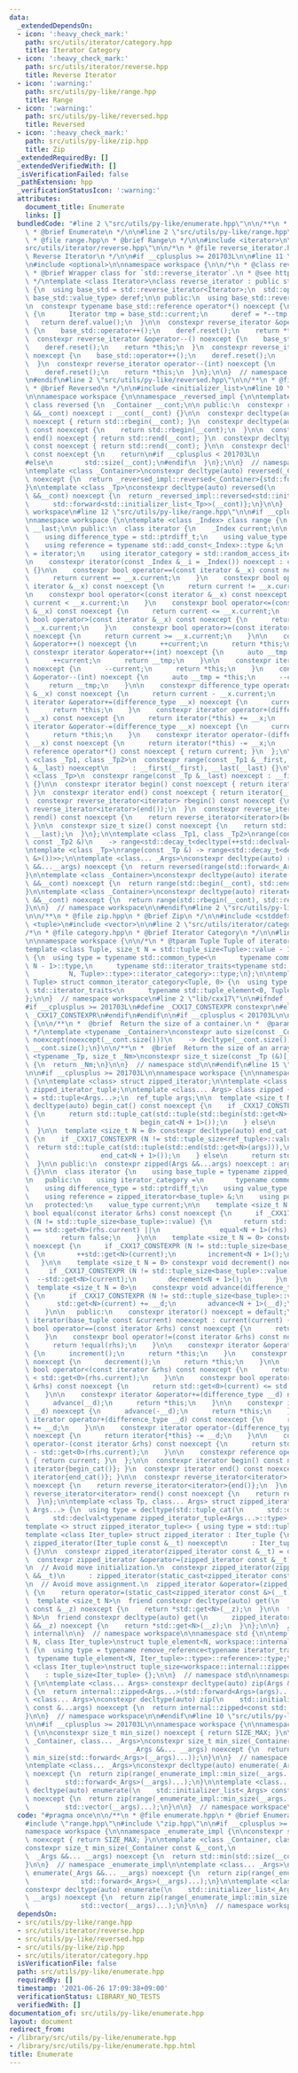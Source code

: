 ```yaml
---
data:
  _extendedDependsOn:
  - icon: ':heavy_check_mark:'
    path: src/utils/iterator/category.hpp
    title: Iterator Category
  - icon: ':heavy_check_mark:'
    path: src/utils/iterator/reverse.hpp
    title: Reverse Iterator
  - icon: ':warning:'
    path: src/utils/py-like/range.hpp
    title: Range
  - icon: ':warning:'
    path: src/utils/py-like/reversed.hpp
    title: Reversed
  - icon: ':heavy_check_mark:'
    path: src/utils/py-like/zip.hpp
    title: Zip
  _extendedRequiredBy: []
  _extendedVerifiedWith: []
  _isVerificationFailed: false
  _pathExtension: hpp
  _verificationStatusIcon: ':warning:'
  attributes:
    document_title: Enumerate
    links: []
  bundledCode: "#line 2 \"src/utils/py-like/enumerate.hpp\"\n\n/**\n * @file enumerate.hpp\n\
    \ * @brief Enumerate\n */\n\n#line 2 \"src/utils/py-like/range.hpp\"\n\n/**\n\
    \ * @file range.hpp\n * @brief Range\n */\n\n#include <iterator>\n\n#line 2 \"\
    src/utils/iterator/reverse.hpp\"\n\n/*\n * @file reverse_iterator.hpp\n * @brief\
    \ Reverse Iterator\n */\n\n#if __cplusplus >= 201703L\n\n#line 11 \"src/utils/iterator/reverse.hpp\"\
    \n#include <optional>\n\nnamespace workspace {\n\n/*\n * @class reverse_iterator\n\
    \ * @brief Wrapper class for `std::reverse_iterator`.\n * @see http://gcc.gnu.org/PR51823\n\
    \ */\ntemplate <class Iterator>\nclass reverse_iterator : public std::reverse_iterator<Iterator>\
    \ {\n  using base_std = std::reverse_iterator<Iterator>;\n  std::optional<typename\
    \ base_std::value_type> deref;\n\n public:\n  using base_std::reverse_iterator;\n\
    \n  constexpr typename base_std::reference operator*() noexcept {\n    if (!deref)\
    \ {\n      Iterator tmp = base_std::current;\n      deref = *--tmp;\n    }\n \
    \   return deref.value();\n  }\n\n  constexpr reverse_iterator &operator++() noexcept\
    \ {\n    base_std::operator++();\n    deref.reset();\n    return *this;\n  }\n\
    \  constexpr reverse_iterator &operator--() noexcept {\n    base_std::operator++();\n\
    \    deref.reset();\n    return *this;\n  }\n  constexpr reverse_iterator operator++(int)\
    \ noexcept {\n    base_std::operator++();\n    deref.reset();\n    return *this;\n\
    \  }\n  constexpr reverse_iterator operator--(int) noexcept {\n    base_std::operator++();\n\
    \    deref.reset();\n    return *this;\n  }\n};\n\n}  // namespace workspace\n\
    \n#endif\n#line 2 \"src/utils/py-like/reversed.hpp\"\n\n/**\n * @file reversed.hpp\n\
    \ * @brief Reversed\n */\n\n#include <initializer_list>\n#line 10 \"src/utils/py-like/reversed.hpp\"\
    \n\nnamespace workspace {\n\nnamespace _reversed_impl {\n\ntemplate <class _Container>\
    \ class reversed {\n  _Container __cont;\n\n public:\n  constexpr reversed(_Container\
    \ &&__cont) noexcept : __cont(__cont) {}\n\n  constexpr decltype(auto) begin()\
    \ noexcept { return std::rbegin(__cont); }\n  constexpr decltype(auto) begin()\
    \ const noexcept {\n    return std::rbegin(__cont);\n  }\n\n  constexpr decltype(auto)\
    \ end() noexcept { return std::rend(__cont); }\n  constexpr decltype(auto) end()\
    \ const noexcept { return std::rend(__cont); }\n\n  constexpr decltype(auto) size()\
    \ const noexcept {\n    return\n#if __cplusplus < 201703L\n        __cont.size();\n\
    #else\n        std::size(__cont);\n#endif\n  }\n};\n\n}  // namespace _reversed_impl\n\
    \ntemplate <class _Container>\nconstexpr decltype(auto) reversed(_Container &&__cont)\
    \ noexcept {\n  return _reversed_impl::reversed<_Container>{std::forward<_Container>(__cont)};\n\
    }\n\ntemplate <class _Tp>\nconstexpr decltype(auto) reversed(\n    std::initializer_list<_Tp>\
    \ &&__cont) noexcept {\n  return _reversed_impl::reversed<std::initializer_list<_Tp>>{\n\
    \      std::forward<std::initializer_list<_Tp>>(__cont)};\n}\n\n}  // namespace\
    \ workspace\n#line 12 \"src/utils/py-like/range.hpp\"\n\n#if __cplusplus >= 201703L\n\
    \nnamespace workspace {\n\ntemplate <class _Index> class range {\n  _Index __first,\
    \ __last;\n\n public:\n  class iterator {\n    _Index current;\n\n   public:\n\
    \    using difference_type = std::ptrdiff_t;\n    using value_type = _Index;\n\
    \    using reference = typename std::add_const<_Index>::type &;\n    using pointer\
    \ = iterator;\n    using iterator_category = std::random_access_iterator_tag;\n\
    \n    constexpr iterator(const _Index &__i = _Index()) noexcept : current(__i)\
    \ {}\n\n    constexpr bool operator==(const iterator &__x) const noexcept {\n\
    \      return current == __x.current;\n    }\n    constexpr bool operator!=(const\
    \ iterator &__x) const noexcept {\n      return current != __x.current;\n    }\n\
    \n    constexpr bool operator<(const iterator &__x) const noexcept {\n      return\
    \ current < __x.current;\n    }\n    constexpr bool operator<=(const iterator\
    \ &__x) const noexcept {\n      return current <= __x.current;\n    }\n\n    constexpr\
    \ bool operator>(const iterator &__x) const noexcept {\n      return current >\
    \ __x.current;\n    }\n    constexpr bool operator>=(const iterator &__x) const\
    \ noexcept {\n      return current >= __x.current;\n    }\n\n    constexpr iterator\
    \ &operator++() noexcept {\n      ++current;\n      return *this;\n    }\n   \
    \ constexpr iterator &operator++(int) noexcept {\n      auto __tmp = *this;\n\
    \      ++current;\n      return __tmp;\n    }\n\n    constexpr iterator &operator--()\
    \ noexcept {\n      --current;\n      return *this;\n    }\n    constexpr iterator\
    \ &operator--(int) noexcept {\n      auto __tmp = *this;\n      --current;\n \
    \     return __tmp;\n    }\n\n    constexpr difference_type operator-(const iterator\
    \ &__x) const noexcept {\n      return current - __x.current;\n    }\n\n    constexpr\
    \ iterator &operator+=(difference_type __x) noexcept {\n      current += __x;\n\
    \      return *this;\n    }\n    constexpr iterator operator+(difference_type\
    \ __x) const noexcept {\n      return iterator(*this) += __x;\n    }\n\n    constexpr\
    \ iterator &operator-=(difference_type __x) noexcept {\n      current -= __x;\n\
    \      return *this;\n    }\n    constexpr iterator operator-(difference_type\
    \ __x) const noexcept {\n      return iterator(*this) -= __x;\n    }\n\n    constexpr\
    \ reference operator*() const noexcept { return current; }\n  };\n\n  template\
    \ <class _Tp1, class _Tp2>\n  constexpr range(const _Tp1 &__first, const _Tp2\
    \ &__last) noexcept\n      : __first(__first), __last(__last) {}\n\n  template\
    \ <class _Tp>\n  constexpr range(const _Tp &__last) noexcept : __first(), __last(__last)\
    \ {}\n\n  constexpr iterator begin() const noexcept { return iterator{__first};\
    \ }\n  constexpr iterator end() const noexcept { return iterator{__last}; }\n\n\
    \  constexpr reverse_iterator<iterator> rbegin() const noexcept {\n    return\
    \ reverse_iterator<iterator>(end());\n  }\n  constexpr reverse_iterator<iterator>\
    \ rend() const noexcept {\n    return reverse_iterator<iterator>(begin());\n \
    \ }\n\n  constexpr size_t size() const noexcept {\n    return std::distance(__first,\
    \ __last);\n  }\n};\n\ntemplate <class _Tp1, class _Tp2>\nrange(const _Tp1 &,\
    \ const _Tp2 &)\n    -> range<std::decay_t<decltype(++std::declval<_Tp1 &>())>>;\n\
    \ntemplate <class _Tp>\nrange(const _Tp &) -> range<std::decay_t<decltype(++std::declval<_Tp\
    \ &>())>>;\n\ntemplate <class... _Args>\nconstexpr decltype(auto) rrange(_Args\
    \ &&...__args) noexcept {\n  return reversed(range(std::forward<_Args>(__args)...));\n\
    }\n\ntemplate <class _Container>\nconstexpr decltype(auto) iterate(_Container\
    \ &&__cont) noexcept {\n  return range(std::begin(__cont), std::end(__cont));\n\
    }\n\ntemplate <class _Container>\nconstexpr decltype(auto) riterate(_Container\
    \ &&__cont) noexcept {\n  return range(std::rbegin(__cont), std::rend(__cont));\n\
    }\n\n}  // namespace workspace\n\n#endif\n#line 2 \"src/utils/py-like/zip.hpp\"\
    \n\n/**\n * @file zip.hpp\n * @brief Zip\n */\n\n#include <cstddef>\n#include\
    \ <tuple>\n#include <vector>\n\n#line 2 \"src/utils/iterator/category.hpp\"\n\n\
    /*\n * @file category.hpp\n * @brief Iterator Category\n */\n\n#line 10 \"src/utils/iterator/category.hpp\"\
    \n\nnamespace workspace {\n\n/*\n * @tparam Tuple Tuple of iterator types\n */\n\
    template <class Tuple, size_t N = std::tuple_size<Tuple>::value - 1>\nstruct common_iterator_category\
    \ {\n  using type = typename std::common_type<\n      typename common_iterator_category<Tuple,\
    \ N - 1>::type,\n      typename std::iterator_traits<typename std::tuple_element<\n\
    \          N, Tuple>::type>::iterator_category>::type;\n};\n\ntemplate <class\
    \ Tuple> struct common_iterator_category<Tuple, 0> {\n  using type = typename\
    \ std::iterator_traits<\n      typename std::tuple_element<0, Tuple>::type>::iterator_category;\n\
    };\n\n}  // namespace workspace\n#line 2 \"lib/cxx17\"\n\n#ifndef _CXX17_CONSTEXPR\n\
    #if __cplusplus >= 201703L\n#define _CXX17_CONSTEXPR constexpr\n#else\n#define\
    \ _CXX17_CONSTEXPR\n#endif\n#endif\n\n#if __cplusplus < 201703L\n\nnamespace std\
    \ {\n\n/**\n *  @brief  Return the size of a container.\n *  @param  __cont  Container.\n\
    \ */\ntemplate <typename _Container>\nconstexpr auto size(const _Container& __cont)\
    \ noexcept(noexcept(__cont.size()))\n    -> decltype(__cont.size()) {\n  return\
    \ __cont.size();\n}\n\n/**\n *  @brief  Return the size of an array.\n */\ntemplate\
    \ <typename _Tp, size_t _Nm>\nconstexpr size_t size(const _Tp (&)[_Nm]) noexcept\
    \ {\n  return _Nm;\n}\n\n}  // namespace std\n\n#endif\n#line 15 \"src/utils/py-like/zip.hpp\"\
    \n\n#if __cplusplus >= 201703L\n\nnamespace workspace {\n\nnamespace internal\
    \ {\n\ntemplate <class> struct zipped_iterator;\n\ntemplate <class...> struct\
    \ zipped_iterator_tuple;\n\ntemplate <class... Args> class zipped {\n  using ref_tuple\
    \ = std::tuple<Args...>;\n  ref_tuple args;\n\n  template <size_t N = 0> constexpr\
    \ decltype(auto) begin_cat() const noexcept {\n    if _CXX17_CONSTEXPR (N != std::tuple_size<ref_tuple>::value)\
    \ {\n      return std::tuple_cat(std::tuple(std::begin(std::get<N>(args))),\n\
    \                            begin_cat<N + 1>());\n    } else\n      return std::tuple<>();\n\
    \  }\n\n  template <size_t N = 0> constexpr decltype(auto) end_cat() const noexcept\
    \ {\n    if _CXX17_CONSTEXPR (N != std::tuple_size<ref_tuple>::value) {\n    \
    \  return std::tuple_cat(std::tuple(std::end(std::get<N>(args))),\n          \
    \                  end_cat<N + 1>());\n    } else\n      return std::tuple<>();\n\
    \  }\n\n public:\n  constexpr zipped(Args &&...args) noexcept : args(args...)\
    \ {}\n\n  class iterator {\n    using base_tuple = typename zipped_iterator_tuple<Args...>::type;\n\
    \n   public:\n    using iterator_category =\n        typename common_iterator_category<base_tuple>::type;\n\
    \    using difference_type = std::ptrdiff_t;\n    using value_type = zipped_iterator<base_tuple>;\n\
    \    using reference = zipped_iterator<base_tuple> &;\n    using pointer = iterator;\n\
    \n   protected:\n    value_type current;\n\n    template <size_t N = 0>\n    constexpr\
    \ bool equal(const iterator &rhs) const noexcept {\n      if _CXX17_CONSTEXPR\
    \ (N != std::tuple_size<base_tuple>::value) {\n        return std::get<N>(current)\
    \ == std::get<N>(rhs.current) ||\n               equal<N + 1>(rhs);\n      } else\n\
    \        return false;\n    }\n\n    template <size_t N = 0> constexpr void increment()\
    \ noexcept {\n      if _CXX17_CONSTEXPR (N != std::tuple_size<base_tuple>::value)\
    \ {\n        ++std::get<N>(current);\n        increment<N + 1>();\n      }\n \
    \   }\n\n    template <size_t N = 0> constexpr void decrement() noexcept {\n \
    \     if _CXX17_CONSTEXPR (N != std::tuple_size<base_tuple>::value) {\n      \
    \  --std::get<N>(current);\n        decrement<N + 1>();\n      }\n    }\n\n  \
    \  template <size_t N = 0>\n    constexpr void advance(difference_type __d) noexcept\
    \ {\n      if _CXX17_CONSTEXPR (N != std::tuple_size<base_tuple>::value) {\n \
    \       std::get<N>(current) += __d;\n        advance<N + 1>(__d);\n      }\n\
    \    }\n\n   public:\n    constexpr iterator() noexcept = default;\n    constexpr\
    \ iterator(base_tuple const &current) noexcept : current(current) {}\n\n    constexpr\
    \ bool operator==(const iterator &rhs) const noexcept {\n      return equal(rhs);\n\
    \    }\n    constexpr bool operator!=(const iterator &rhs) const noexcept {\n\
    \      return !equal(rhs);\n    }\n\n    constexpr iterator &operator++() noexcept\
    \ {\n      increment();\n      return *this;\n    }\n    constexpr iterator &operator--()\
    \ noexcept {\n      decrement();\n      return *this;\n    }\n\n    constexpr\
    \ bool operator<(const iterator &rhs) const noexcept {\n      return std::get<0>(current)\
    \ < std::get<0>(rhs.current);\n    }\n\n    constexpr bool operator<=(const iterator\
    \ &rhs) const noexcept {\n      return std::get<0>(current) <= std::get<0>(rhs.current);\n\
    \    }\n\n    constexpr iterator &operator+=(difference_type __d) noexcept {\n\
    \      advance(__d);\n      return *this;\n    }\n\n    constexpr iterator &operator-=(difference_type\
    \ __d) noexcept {\n      advance(-__d);\n      return *this;\n    }\n\n    constexpr\
    \ iterator operator+(difference_type __d) const noexcept {\n      return iterator{*this}\
    \ += __d;\n    }\n\n    constexpr iterator operator-(difference_type __d) const\
    \ noexcept {\n      return iterator{*this} -= __d;\n    }\n\n    constexpr difference_type\
    \ operator-(const iterator &rhs) const noexcept {\n      return std::get<0>(current)\
    \ - std::get<0>(rhs.current);\n    }\n\n    constexpr reference operator*() noexcept\
    \ { return current; }\n  };\n\n  constexpr iterator begin() const noexcept { return\
    \ iterator{begin_cat()}; }\n  constexpr iterator end() const noexcept { return\
    \ iterator{end_cat()}; }\n\n  constexpr reverse_iterator<iterator> rbegin() const\
    \ noexcept {\n    return reverse_iterator<iterator>{end()};\n  }\n  constexpr\
    \ reverse_iterator<iterator> rend() const noexcept {\n    return reverse_iterator<iterator>{begin()};\n\
    \  }\n};\n\ntemplate <class Tp, class... Args> struct zipped_iterator_tuple<Tp,\
    \ Args...> {\n  using type = decltype(std::tuple_cat(\n      std::declval<std::tuple<decltype(std::begin(std::declval<Tp>()))>>(),\n\
    \      std::declval<typename zipped_iterator_tuple<Args...>::type>()));\n};\n\n\
    template <> struct zipped_iterator_tuple<> { using type = std::tuple<>; };\n\n\
    template <class Iter_tuple> struct zipped_iterator : Iter_tuple {\n  constexpr\
    \ zipped_iterator(Iter_tuple const &__t) noexcept\n      : Iter_tuple::tuple(__t)\
    \ {}\n\n  constexpr zipped_iterator(zipped_iterator const &__t) = default;\n\n\
    \  constexpr zipped_iterator &operator=(zipped_iterator const &__t) = default;\n\
    \n  // Avoid move initialization.\n  constexpr zipped_iterator(zipped_iterator\
    \ &&__t)\n      : zipped_iterator(static_cast<zipped_iterator const &>(__t)) {}\n\
    \n  // Avoid move assignment.\n  zipped_iterator &operator=(zipped_iterator &&__t)\
    \ {\n    return operator=(static_cast<zipped_iterator const &>(__t));\n  }\n\n\
    \  template <size_t N>\n  friend constexpr decltype(auto) get(\n      zipped_iterator<Iter_tuple>\
    \ const &__z) noexcept {\n    return *std::get<N>(__z);\n  }\n\n  template <size_t\
    \ N>\n  friend constexpr decltype(auto) get(\n      zipped_iterator<Iter_tuple>\
    \ &&__z) noexcept {\n    return *std::get<N>(__z);\n  }\n};\n\n}  // namespace\
    \ internal\n\n}  // namespace workspace\n\nnamespace std {\n\ntemplate <size_t\
    \ N, class Iter_tuple>\nstruct tuple_element<N, workspace::internal::zipped_iterator<Iter_tuple>>\
    \ {\n  using type = typename remove_reference<typename iterator_traits<\n    \
    \  typename tuple_element<N, Iter_tuple>::type>::reference>::type;\n};\n\ntemplate\
    \ <class Iter_tuple>\nstruct tuple_size<workspace::internal::zipped_iterator<Iter_tuple>>\n\
    \    : tuple_size<Iter_tuple> {};\n\n}  // namespace std\n\nnamespace workspace\
    \ {\n\ntemplate <class... Args> constexpr decltype(auto) zip(Args &&...args) noexcept\
    \ {\n  return internal::zipped<Args...>(std::forward<Args>(args)...);\n}\n\ntemplate\
    \ <class... Args>\nconstexpr decltype(auto) zip(\n    std::initializer_list<Args>\
    \ const &...args) noexcept {\n  return internal::zipped<const std::initializer_list<Args>...>(args...);\n\
    }\n\n}  // namespace workspace\n\n#endif\n#line 10 \"src/utils/py-like/enumerate.hpp\"\
    \n\n#if __cplusplus >= 201703L\n\nnamespace workspace {\n\nnamespace _enumerate_impl\
    \ {\n\nconstexpr size_t min_size() noexcept { return SIZE_MAX; }\n\ntemplate <class\
    \ _Container, class... _Args>\nconstexpr size_t min_size(_Container const &__cont,\n\
    \                          _Args &&... __args) noexcept {\n  return std::min(std::size(__cont),\
    \ min_size(std::forward<_Args>(__args)...));\n}\n\n}  // namespace _enumerate_impl\n\
    \ntemplate <class... _Args>\nconstexpr decltype(auto) enumerate(_Args &&... __args)\
    \ noexcept {\n  return zip(range(_enumerate_impl::min_size(__args...)),\n    \
    \         std::forward<_Args>(__args)...);\n}\n\ntemplate <class... _Args>\nconstexpr\
    \ decltype(auto) enumerate(\n    std::initializer_list<_Args> const &... __args)\
    \ noexcept {\n  return zip(range(_enumerate_impl::min_size(__args...)),\n    \
    \         std::vector(__args)...);\n}\n\n}  // namespace workspace\n\n#endif\n"
  code: "#pragma once\n\n/**\n * @file enumerate.hpp\n * @brief Enumerate\n */\n\n\
    #include \"range.hpp\"\n#include \"zip.hpp\"\n\n#if __cplusplus >= 201703L\n\n\
    namespace workspace {\n\nnamespace _enumerate_impl {\n\nconstexpr size_t min_size()\
    \ noexcept { return SIZE_MAX; }\n\ntemplate <class _Container, class... _Args>\n\
    constexpr size_t min_size(_Container const &__cont,\n                        \
    \  _Args &&... __args) noexcept {\n  return std::min(std::size(__cont), min_size(std::forward<_Args>(__args)...));\n\
    }\n\n}  // namespace _enumerate_impl\n\ntemplate <class... _Args>\nconstexpr decltype(auto)\
    \ enumerate(_Args &&... __args) noexcept {\n  return zip(range(_enumerate_impl::min_size(__args...)),\n\
    \             std::forward<_Args>(__args)...);\n}\n\ntemplate <class... _Args>\n\
    constexpr decltype(auto) enumerate(\n    std::initializer_list<_Args> const &...\
    \ __args) noexcept {\n  return zip(range(_enumerate_impl::min_size(__args...)),\n\
    \             std::vector(__args)...);\n}\n\n}  // namespace workspace\n\n#endif\n"
  dependsOn:
  - src/utils/py-like/range.hpp
  - src/utils/iterator/reverse.hpp
  - src/utils/py-like/reversed.hpp
  - src/utils/py-like/zip.hpp
  - src/utils/iterator/category.hpp
  isVerificationFile: false
  path: src/utils/py-like/enumerate.hpp
  requiredBy: []
  timestamp: '2021-06-26 17:09:38+09:00'
  verificationStatus: LIBRARY_NO_TESTS
  verifiedWith: []
documentation_of: src/utils/py-like/enumerate.hpp
layout: document
redirect_from:
- /library/src/utils/py-like/enumerate.hpp
- /library/src/utils/py-like/enumerate.hpp.html
title: Enumerate
---
```

